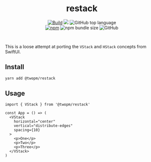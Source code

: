 <h1 align="center">restack</h1>

<p align="center">
<a href="https://github.com/bfollington/restack/actions?query=workflow%3A%22Build%22"><img alt="Build" src="https://github.com/bfollington/restack/workflows/Build/badge.svg"></a>
<a href="https://app.netlify.com/sites/restack/deploys"><img src="https://api.netlify.com/api/v1/badges/002db124-6e09-477e-833b-82ef52391196/deploy-status"></a>
<img alt="GitHub top language" src="https://img.shields.io/github/languages/top/bfollington/restack">
<br>
  <a href="https://www.npmjs.com/package/@twopm/restack"><img alt="npm" src="https://img.shields.io/npm/v/@twopm/restack"></a>
<img alt="npm bundle size" src="https://img.shields.io/bundlephobia/min/@twopm/restack">
<img alt="GitHub" src="https://img.shields.io/github/license/bfollington/restack">

</p><br>

This is a loose attempt at porting the `VStack` and `HStack` concepts from SwiftUI.

## Install

```sh
yarn add @twopm/restack
```

## Usage

```tsx
import { VStack } from '@twopm/restack'

const App = () => (
  <VStack
    horizontal="center"
    vertical="distribute-edges"
    spacing={10}
  >
    <p>One</p>
    <p>Two</p>
    <p>Three</p>
  </VStack>
)
```
